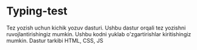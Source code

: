 # Typing-test
Tez yozish uchun kichik yozuv dasturi. Ushbu dastur orqali tez yozishni ruvojlantirishingiz mumkin. Ushbu kodni yuklab o'zgartirishlar kiritishingiz mumkin. Dastur tarkibi HTML, CSS, JS
